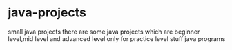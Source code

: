 # java-projects
small java projects
there are some java projects which are beginner level,mid level and advanced level
only for practice level stuff
java programs 

